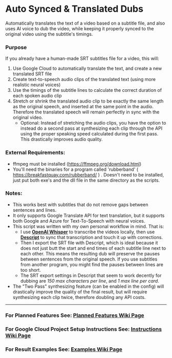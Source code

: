 # Auto Synced & Translated Dubs
 Automatically translates the text of a video based on a subtitle file, and also uses AI voice to dub the video, while keeping it properly synced to the original video using the subtitle's timings.
 
### Purpose
If you already have a human-made SRT subtitles file for a video, this will:
1. Use Google Cloud to automatically translate the text, and create a new translated SRT file
2. Create text-to-speech audio clips of the translated text (using more realistic neural voices)
3. Use the timings of the subtitle lines to calculate the correct duration of each spoken audio clip
4. Stretch or shrink the translated audio clip to be exactly the same length as the original speech, and inserted at the same point in the audio. Therefore the translated speech will remain perfectly in sync with the original video.
    - Optional: Instead of stretching the audio clips, you have the option to instead do a second pass at synthesizing each clip through the API using the proper speaking speed calculated during the first pass. This drastically improves audio quality.

### External Requirements:
- ffmpeg must be installed (https://ffmpeg.org/download.html)
- You'll need the binaries for a program called 'rubberband' ( https://breakfastquay.com/rubberband/ ) . Doesn't need to be installed, just put both exe's and the dll file in the same directory as the scripts.

### Notes:
- This works best with subtitles that do not remove gaps between sentences and lines.
- It only supports Google Translate API for text translation, but it supports both Google and Azure for Text-To-Speech with neural voices.
- This script was written with my own personal workflow in mind. That is:
    - I use [**OpenAI Whisper**](https://github.com/openai/whisper) to transcribe the videos locally, then use [**Descript**](https://www.descript.com/) to sync that transcription and touch it up with corrections.
    - Then I export the SRT file with Descript, which is ideal because it does not just butt the start and end times of each subtitle line next to each other. This means the resulting dub will preserve the pauses between sentences from the original speech. If you use subtitles from another program, you might find the pauses between lines are too short.
    - The SRT export settings in Descript that seem to work decently for dubbing are *150 max characters per line*, and *1 max line per card*.
- The "Two Pass" synthesizing feature (can be enabled in the config) will drastically improve the quality of the final result, but will require synthesizing each clip twice, therefore doubling any API costs.

----

### For Planned Features See: [Planned Features Wiki Page](https://github.com/ThioJoe/Auto-Synced-Translated-Dubs/wiki/Planned-Features)
### For Google Cloud Project Setup Instructions See: [Instructions Wiki Page](https://github.com/ThioJoe/Auto-Synced-Translated-Dubs/wiki/Instructions:-Obtaining-an-API-Key)
### For Result Examples See: [Examples Wiki Page](https://github.com/ThioJoe/Auto-Synced-Translated-Dubs/wiki/Examples)
